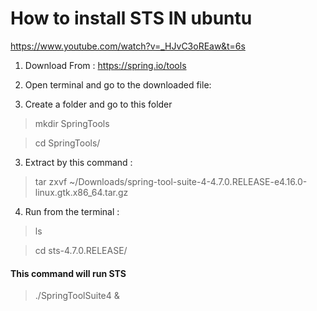 # How to install STS IN ubuntu


https://www.youtube.com/watch?v=_HJvC3oREaw&t=6s


1. Download From : https://spring.io/tools

2. Open terminal and go to the downloaded file:

3. Create a folder and go to this folder

> mkdir SpringTools

> cd SpringTools/

3. Extract by this command : 

> tar zxvf ~/Downloads/spring-tool-suite-4-4.7.0.RELEASE-e4.16.0-linux.gtk.x86_64.tar.gz


4. Run from the terminal :

> ls

> cd sts-4.7.0.RELEASE/

#### This command will run STS

> ./SpringToolSuite4 &